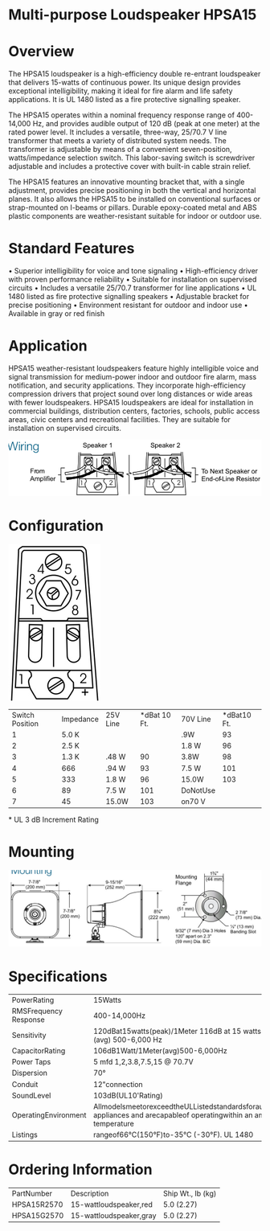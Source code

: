 # Multi-purpose Loudspeaker HPSA15  

# Overview  

The HPSA15 loudspeaker is a high-efficiency double re-entrant loudspeaker that delivers 15-watts of continuous power. Its unique design provides exceptional intelligibility, making it ideal for fire alarm and life safety applications. It is UL 1480 listed as a fire protective signalling speaker.  

The HPSA15 operates within a nominal frequency response range of 400-14,000 Hz, and provides audible output of 120 dB (peak at one meter) at the rated power level. It includes a versatile, three-way, 25/70.7 V line transformer that meets a variety of distributed system needs. The transformer is adjustable by means of a convenient seven-position, watts/impedance selection switch. This labor-saving switch is screwdriver adjustable and includes a protective cover with built-in cable strain relief.  

The HPSA15 features an innovative mounting bracket that, with a single adjustment, provides precise positioning in both the vertical and horizontal planes. It also allows the HPSA15 to be installed on conventional surfaces or strap-mounted on I-beams or pillars. Durable epoxy-coated metal and ABS plastic components are weather-resistant suitable for indoor or outdoor use.  

# Standard Features  

•	 Superior intelligibility for voice and tone signaling •	 High-efficiency driver with proven performance reliability •	 Suitable for installation on supervised circuits •	 Includes a versatile 25/70.7 transformer for line applications •	 UL 1480 listed as fire protective signalling speakers •	 Adjustable bracket for precise positioning •	 Environment resistant for outdoor and indoor use •	 Available in gray or red finish  

# Application  

HPSA15 weather-resistant loudspeakers feature highly intelligible voice and signal transmission for medium-power indoor and out­door fire alarm, mass notification, and security applications. They incorporate high-efficiency compression drivers that project sound over long distances or wide areas with fewer loudspeakers. HPSA15 loudspeakers are ideal for installation in commercial buildings, distribution centers, factories, schools, public access areas, civic centers and recreational facilities. They are suitable for installation on supervised circuits.  

![](images/194f4893d73b27388a7327484ddf3fe06e32949f8be4740e3810d88804b9c7ac.jpg)  

# Configuration  

![](images/189f7f212c3f58b9f7c24f37d8b0c311effaf23320cd96d0c7df91c411738842.jpg)  

<html><body><table><tr><td>Switch Position</td><td>Impedance</td><td>25V Line</td><td>*dBat 10 Ft.</td><td>70V Line</td><td>*dBat10 Ft.</td></tr><tr><td>1</td><td>5.0 K</td><td></td><td></td><td>.9W</td><td>93</td></tr><tr><td>2</td><td>2.5 K</td><td></td><td></td><td>1.8 W</td><td>96</td></tr><tr><td>3</td><td>1.3 K</td><td>.48 W</td><td>90</td><td>3.8W</td><td>98</td></tr><tr><td>4</td><td>666</td><td>.94 W</td><td>93</td><td>7.5 W</td><td>101</td></tr><tr><td>5</td><td>333</td><td>1.8 W</td><td>96</td><td>15.0W</td><td>103</td></tr><tr><td>6</td><td>89</td><td>7.5 W</td><td>101</td><td>DoNotUse</td><td></td></tr><tr><td>7</td><td>45</td><td>15.0W</td><td>103</td><td>on70 V</td><td></td></tr></table></body></html>

\* UL 3 dB Increment Rating  

# Mounting  

![](images/4080c6eb8ff39b457f750776794a845853490328b0aa50a279654e45c689c06e.jpg)  

# Specifications  

<html><body><table><tr><td>PowerRating</td><td>15Watts</td></tr><tr><td>RMSFrequency Response</td><td>400-14,000Hz</td></tr><tr><td>Sensitivity</td><td>120dBat15watts(peak)/1Meter 116dB at 15 watts / 1 Meter (avg) 500-6,000 Hz</td></tr><tr><td>CapacitorRating</td><td>106dB1Watt/1Meter(avg)500-6,000Hz</td></tr><tr><td>Power Taps</td><td>5 mfd 1,2,3.8,7.5,15 @ 70.7V</td></tr><tr><td>Dispersion</td><td>70°</td></tr><tr><td>Conduit</td><td>12"connection</td></tr><tr><td>SoundLevel</td><td>103dB(UL10'Rating)</td></tr><tr><td>OperatingEnvironment</td><td>AllmodelsmeetorexceedtheULListedstandardsforaudiblesignal appliances and arecapableof operatingwithin an ambient temperature</td></tr><tr><td>Listings</td><td>rangeof66°C(150°F)to-35°C (-30°F). UL 1480</td></tr></table></body></html>  

# Ordering Information  

<html><body><table><tr><td>PartNumber</td><td>Description</td><td>Ship Wt., Ib (kg)</td></tr><tr><td>HPSA15R2570</td><td>15-wattloudspeaker,red</td><td>5.0 (2.27)</td></tr><tr><td>HPSA15G2570</td><td>15-wattloudspeaker,gray</td><td>5.0 (2.27)</td></tr></table></body></html>  